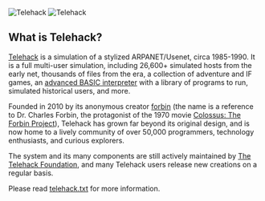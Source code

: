 ![Telehack](https://telehack.com/telehack.svg)
![Telehack](https://telehack.com/cmd.svg)

## What is Telehack?

[Telehack](https://telehack.com/) is a simulation of a stylized ARPANET/Usenet, circa 1985-1990.  It is a full multi-user simulation, including 26,600+ simulated hosts from the early net, thousands of files from the era, a collection of adventure and IF games, an [advanced BASIC interpreter](https://github.com/telehack-foundation/.github/blob/main/basic.md) with a library of programs to run, simulated historical users, and more.

Founded in 2010 by its anonymous creator [forbin](https://github.com/telehack/) (the name is a reference to Dr. Charles Forbin, the protagonist of the 1970 movie [Colossus: The Forbin Project](https://en.wikipedia.org/wiki/Colossus:_The_Forbin_Project)), Telehack has grown far beyond its original design, and is now home to a lively community of over 50,000 programmers, technology enthusiasts, and curious explorers.

The system and its many components are still actively maintained by [The Telehack Foundation](https://github.com/orgs/telehack-foundation/people/), and many Telehack users release new creations on a regular basis.

Please read [telehack.txt](https://telehack.com/telehack.html) for more information.

